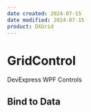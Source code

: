 ```yaml
---
date created: 2024-07-15
date modified: 2024-07-15
product: DXGrid
---
```

# GridControl


DevExpress WPF Controls


## Bind to Data




